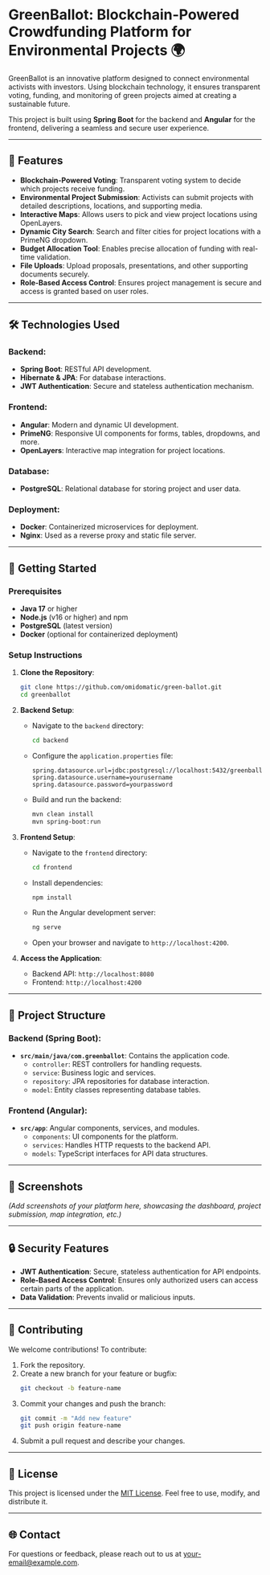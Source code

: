 
# GreenBallot: Blockchain-Powered Crowdfunding Platform for Environmental Projects 🌍

GreenBallot is an innovative platform designed to connect environmental activists with investors. Using blockchain technology, it ensures transparent voting, funding, and monitoring of green projects aimed at creating a sustainable future.

This project is built using **Spring Boot** for the backend and **Angular** for the frontend, delivering a seamless and secure user experience.

---

## 🌟 Features

- **Blockchain-Powered Voting**: Transparent voting system to decide which projects receive funding.
- **Environmental Project Submission**: Activists can submit projects with detailed descriptions, locations, and supporting media.
- **Interactive Maps**: Allows users to pick and view project locations using OpenLayers.
- **Dynamic City Search**: Search and filter cities for project locations with a PrimeNG dropdown.
- **Budget Allocation Tool**: Enables precise allocation of funding with real-time validation.
- **File Uploads**: Upload proposals, presentations, and other supporting documents securely.
- **Role-Based Access Control**: Ensures project management is secure and access is granted based on user roles.

---

## 🛠️ Technologies Used

### Backend:
- **Spring Boot**: RESTful API development.
- **Hibernate & JPA**: For database interactions.
- **JWT Authentication**: Secure and stateless authentication mechanism.

### Frontend:
- **Angular**: Modern and dynamic UI development.
- **PrimeNG**: Responsive UI components for forms, tables, dropdowns, and more.
- **OpenLayers**: Interactive map integration for project locations.

### Database:
- **PostgreSQL**: Relational database for storing project and user data.

### Deployment:
- **Docker**: Containerized microservices for deployment.
- **Nginx**: Used as a reverse proxy and static file server.

---

## 🚀 Getting Started

### Prerequisites
- **Java 17** or higher
- **Node.js** (v16 or higher) and npm
- **PostgreSQL** (latest version)
- **Docker** (optional for containerized deployment)

### Setup Instructions

1. **Clone the Repository**:
   ```bash
   git clone https://github.com/omidomatic/green-ballot.git
   cd greenballot
   ```

2. **Backend Setup**:
   - Navigate to the `backend` directory:
     ```bash
     cd backend
     ```
   - Configure the `application.properties` file:
     ```properties
     spring.datasource.url=jdbc:postgresql://localhost:5432/greenballot
     spring.datasource.username=yourusername
     spring.datasource.password=yourpassword
     ```
   - Build and run the backend:
     ```bash
     mvn clean install
     mvn spring-boot:run
     ```

3. **Frontend Setup**:
   - Navigate to the `frontend` directory:
     ```bash
     cd frontend
     ```
   - Install dependencies:
     ```bash
     npm install
     ```
   - Run the Angular development server:
     ```bash
     ng serve
     ```
   - Open your browser and navigate to `http://localhost:4200`.

4. **Access the Application**:
   - Backend API: `http://localhost:8080`
   - Frontend: `http://localhost:4200`

---

## 📂 Project Structure

### Backend (Spring Boot):
- **`src/main/java/com.greenballot`**: Contains the application code.
  - `controller`: REST controllers for handling requests.
  - `service`: Business logic and services.
  - `repository`: JPA repositories for database interaction.
  - `model`: Entity classes representing database tables.

### Frontend (Angular):
- **`src/app`**: Angular components, services, and modules.
  - `components`: UI components for the platform.
  - `services`: Handles HTTP requests to the backend API.
  - `models`: TypeScript interfaces for API data structures.

---

## 📸 Screenshots
*(Add screenshots of your platform here, showcasing the dashboard, project submission, map integration, etc.)*

---

## 🔒 Security Features

- **JWT Authentication**: Secure, stateless authentication for API endpoints.
- **Role-Based Access Control**: Ensures only authorized users can access certain parts of the application.
- **Data Validation**: Prevents invalid or malicious inputs.

---

## 🤝 Contributing

We welcome contributions! To contribute:

1. Fork the repository.
2. Create a new branch for your feature or bugfix:
   ```bash
   git checkout -b feature-name
   ```
3. Commit your changes and push the branch:
   ```bash
   git commit -m "Add new feature"
   git push origin feature-name
   ```
4. Submit a pull request and describe your changes.

---

## 📜 License

This project is licensed under the [MIT License](LICENSE). Feel free to use, modify, and distribute it.

---

## 🌐 Contact

For questions or feedback, please reach out to us at [your-email@example.com](mailto:your-email@example.com).
